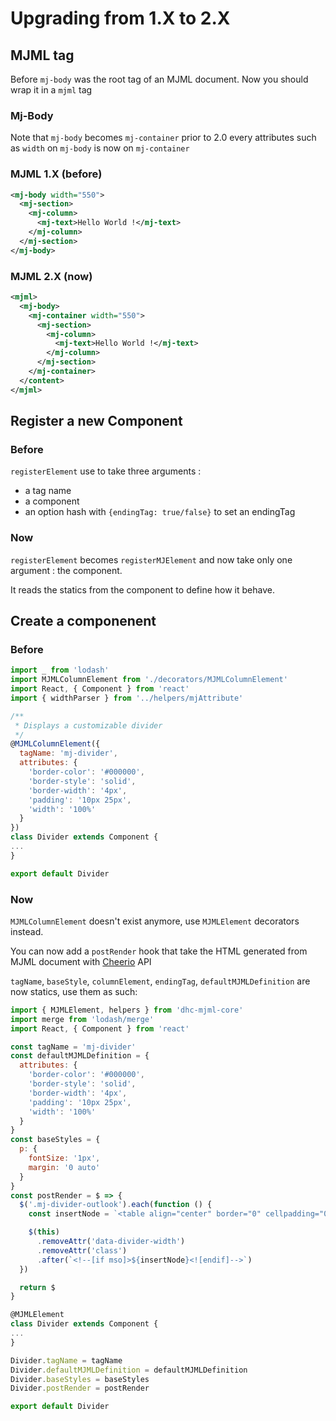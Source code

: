 # Upgrading from 1.X to 2.X

## MJML tag

Before `mj-body` was the root tag of an MJML document. Now you should wrap it in a `mjml` tag

### Mj-Body

Note that `mj-body` becomes `mj-container` prior to 2.0 every attributes such as `width` on `mj-body` is now on `mj-container`

### MJML 1.X (before)

```xml
<mj-body width="550">
  <mj-section>
    <mj-column>
      <mj-text>Hello World !</mj-text>
    </mj-column>
  </mj-section>
</mj-body>
```

### MJML 2.X (now)

```xml
<mjml>
  <mj-body>
    <mj-container width="550">
      <mj-section>
        <mj-column>
          <mj-text>Hello World !</mj-text>
        </mj-column>
      </mj-section>
    </mj-container>
  </content>
</mjml>
```  

## Register a new Component

### Before

`registerElement` use to take three arguments :

- a tag name
- a component
- an option hash with `{endingTag: true/false}` to set an endingTag

### Now

`registerElement` becomes `registerMJElement` and now take only one argument : the component.

It reads the statics from the component to define how it behave.

## Create a componenent

### Before

```javascript
import _ from 'lodash'
import MJMLColumnElement from './decorators/MJMLColumnElement'
import React, { Component } from 'react'
import { widthParser } from '../helpers/mjAttribute'

/**
 * Displays a customizable divider
 */
@MJMLColumnElement({
  tagName: 'mj-divider',
  attributes: {
    'border-color': '#000000',
    'border-style': 'solid',
    'border-width': '4px',
    'padding': '10px 25px',
    'width': '100%'
  }
})
class Divider extends Component {
...
}

export default Divider
```

### Now

`MJMLColumnElement` doesn't exist anymore, use `MJMLElement` decorators instead.

You can now add a `postRender` hook that take the HTML generated from MJML document with [Cheerio](https://github.com/cheeriojs/cheerio) API

`tagName`, `baseStyle`, `columnElement`, `endingTag`, `defaultMJMLDefinition` are now statics, use them as such:

```javascript
import { MJMLElement, helpers } from 'dhc-mjml-core'
import merge from 'lodash/merge'
import React, { Component } from 'react'

const tagName = 'mj-divider'
const defaultMJMLDefinition = {
  attributes: {
    'border-color': '#000000',
    'border-style': 'solid',
    'border-width': '4px',
    'padding': '10px 25px',
    'width': '100%'
  }
}
const baseStyles = {
  p: {
    fontSize: '1px',
    margin: '0 auto'
  }
}
const postRender = $ => {
  $('.mj-divider-outlook').each(function () {
    const insertNode = `<table align="center" border="0" cellpadding="0" cellspacing="0" style="${$(this).attr('style')}" width="${$(this).data('divider-width')}"><tr><td>&nbsp;</td></tr></table>`

    $(this)
      .removeAttr('data-divider-width')
      .removeAttr('class')
      .after(`<!--[if mso]>${insertNode}<![endif]-->`)
  })

  return $
}

@MJMLElement
class Divider extends Component {
...
}

Divider.tagName = tagName
Divider.defaultMJMLDefinition = defaultMJMLDefinition
Divider.baseStyles = baseStyles
Divider.postRender = postRender

export default Divider
```
